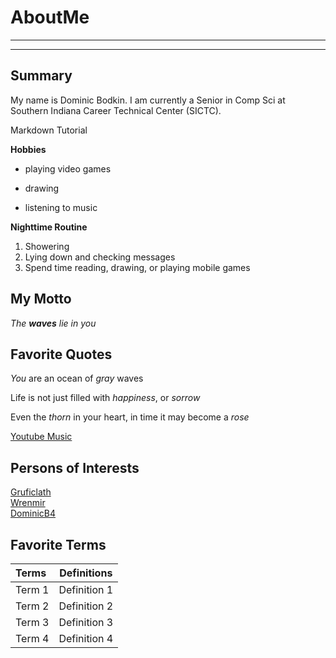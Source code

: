 # AboutMe
---
---
## Summary

My name is Dominic Bodkin. I am currently a Senior in Comp Sci at Southern Indiana Career Technical Center (SICTC). 

Markdown Tutorial

**Hobbies**

- playing video games
+ drawing
* listening to music

**Nighttime Routine**

  1. Showering
  2. Lying down and checking messages
  3. Spend time reading, drawing, or playing mobile games
 
  ## My Motto
  
  _The **waves** lie in you_

  ## Favorite Quotes

  _You_ are an ocean of _gray_ waves

  Life is not just filled with _happiness_, or _sorrow_

  Even the _thorn_ in your heart, in time it may become a _rose_

  [Youtube Music](https://music.youtube.com/)

  [1]: https://github.com/GlitchyCrafting
  [2]: https://github.com/Wrenmir
  [3]: https://github.com/DominicB4
  ## Persons of Interests

  [Gruficlath][1]<br>
  [Wrenmir][2]<br>
  [DominicB4][3]<br>
  

  ## Favorite Terms

| Terms | Definitions |
|:-| :----: |
| Term 1 | Definition 1 |
| Term 2 | Definition 2 |
| Term 3 | Definition 3 | 
| Term 4 | Definition 4 |

